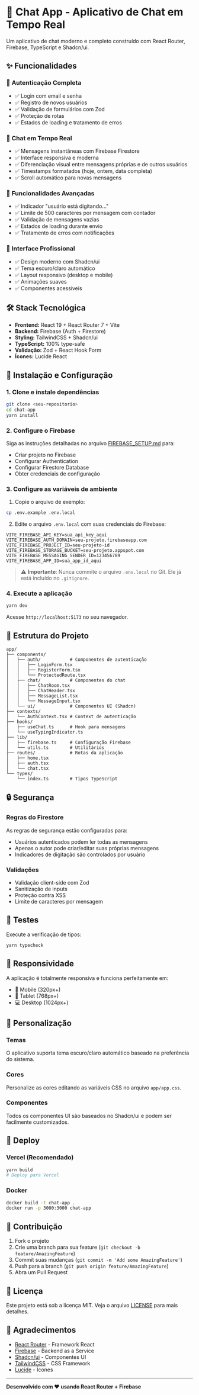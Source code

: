 # 💬 Chat App - Aplicativo de Chat em Tempo Real

Um aplicativo de chat moderno e completo construído com React Router, Firebase, TypeScript e Shadcn/ui.

## ✨ Funcionalidades

### 🔐 **Autenticação Completa**
- ✅ Login com email e senha
- ✅ Registro de novos usuários
- ✅ Validação de formulários com Zod
- ✅ Proteção de rotas
- ✅ Estados de loading e tratamento de erros

### 💬 **Chat em Tempo Real**
- ✅ Mensagens instantâneas com Firebase Firestore
- ✅ Interface responsiva e moderna
- ✅ Diferenciação visual entre mensagens próprias e de outros usuários
- ✅ Timestamps formatados (hoje, ontem, data completa)
- ✅ Scroll automático para novas mensagens

### 🎯 **Funcionalidades Avançadas**
- ✅ Indicador "usuário está digitando..."
- ✅ Limite de 500 caracteres por mensagem com contador
- ✅ Validação de mensagens vazias
- ✅ Estados de loading durante envio
- ✅ Tratamento de erros com notificações

### 🎨 **Interface Profissional**
- ✅ Design moderno com Shadcn/ui
- ✅ Tema escuro/claro automático
- ✅ Layout responsivo (desktop e mobile)
- ✅ Animações suaves
- ✅ Componentes acessíveis

## 🛠️ Stack Tecnológica

- **Frontend:** React 19 + React Router 7 + Vite
- **Backend:** Firebase (Auth + Firestore)
- **Styling:** TailwindCSS + Shadcn/ui
- **TypeScript:** 100% type-safe
- **Validação:** Zod + React Hook Form
- **Ícones:** Lucide React

## 🚀 Instalação e Configuração

### 1. Clone e instale dependências

```bash
git clone <seu-repositorio>
cd chat-app
yarn install
```

### 2. Configure o Firebase

Siga as instruções detalhadas no arquivo [FIREBASE_SETUP.md](./FIREBASE_SETUP.md) para:
- Criar projeto no Firebase
- Configurar Authentication
- Configurar Firestore Database
- Obter credenciais de configuração

### 3. Configure as variáveis de ambiente

1. Copie o arquivo de exemplo:
```bash
cp .env.example .env.local
```

2. Edite o arquivo `.env.local` com suas credenciais do Firebase:
```env
VITE_FIREBASE_API_KEY=sua_api_key_aqui
VITE_FIREBASE_AUTH_DOMAIN=seu-projeto.firebaseapp.com
VITE_FIREBASE_PROJECT_ID=seu-projeto-id
VITE_FIREBASE_STORAGE_BUCKET=seu-projeto.appspot.com
VITE_FIREBASE_MESSAGING_SENDER_ID=123456789
VITE_FIREBASE_APP_ID=sua_app_id_aqui
```

> ⚠️ **Importante**: Nunca commite o arquivo `.env.local` no Git. Ele já está incluído no `.gitignore`.

### 4. Execute a aplicação

```bash
yarn dev
```

Acesse `http://localhost:5173` no seu navegador.

## 📁 Estrutura do Projeto

```
app/
├── components/
│   ├── auth/           # Componentes de autenticação
│   │   ├── LoginForm.tsx
│   │   ├── RegisterForm.tsx
│   │   └── ProtectedRoute.tsx
│   ├── chat/           # Componentes do chat
│   │   ├── ChatRoom.tsx
│   │   ├── ChatHeader.tsx
│   │   ├── MessageList.tsx
│   │   └── MessageInput.tsx
│   └── ui/             # Componentes UI (Shadcn)
├── contexts/
│   └── AuthContext.tsx # Context de autenticação
├── hooks/
│   ├── useChat.ts      # Hook para mensagens
│   └── useTypingIndicator.ts
├── lib/
│   ├── firebase.ts     # Configuração Firebase
│   └── utils.ts        # Utilitários
├── routes/             # Rotas da aplicação
│   ├── home.tsx
│   ├── auth.tsx
│   └── chat.tsx
└── types/
    └── index.ts        # Tipos TypeScript
```

## 🔒 Segurança

### Regras do Firestore

As regras de segurança estão configuradas para:
- Usuários autenticados podem ler todas as mensagens
- Apenas o autor pode criar/editar suas próprias mensagens
- Indicadores de digitação são controlados por usuário

### Validações

- Validação client-side com Zod
- Sanitização de inputs
- Proteção contra XSS
- Limite de caracteres por mensagem

## 🧪 Testes

Execute a verificação de tipos:

```bash
yarn typecheck
```

## 📱 Responsividade

A aplicação é totalmente responsiva e funciona perfeitamente em:
- 📱 Mobile (320px+)
- 📱 Tablet (768px+)
- 💻 Desktop (1024px+)

## 🎨 Personalização

### Temas
O aplicativo suporta tema escuro/claro automático baseado na preferência do sistema.

### Cores
Personalize as cores editando as variáveis CSS no arquivo `app/app.css`.

### Componentes
Todos os componentes UI são baseados no Shadcn/ui e podem ser facilmente customizados.

## 🚀 Deploy

### Vercel (Recomendado)
```bash
yarn build
# Deploy para Vercel
```

### Docker
```bash
docker build -t chat-app .
docker run -p 3000:3000 chat-app
```

## 🤝 Contribuição

1. Fork o projeto
2. Crie uma branch para sua feature (`git checkout -b feature/AmazingFeature`)
3. Commit suas mudanças (`git commit -m 'Add some AmazingFeature'`)
4. Push para a branch (`git push origin feature/AmazingFeature`)
5. Abra um Pull Request

## 📄 Licença

Este projeto está sob a licença MIT. Veja o arquivo [LICENSE](LICENSE) para mais detalhes.

## 🙏 Agradecimentos

- [React Router](https://reactrouter.com/) - Framework React
- [Firebase](https://firebase.google.com/) - Backend as a Service
- [Shadcn/ui](https://ui.shadcn.com/) - Componentes UI
- [TailwindCSS](https://tailwindcss.com/) - CSS Framework
- [Lucide](https://lucide.dev/) - Ícones

---

**Desenvolvido com ❤️ usando React Router + Firebase**
